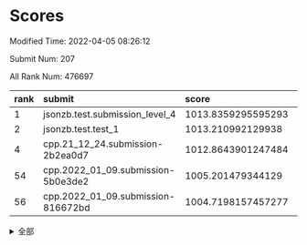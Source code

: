 # Scores

Modified Time: 2022-04-05 08:26:12

Submit Num: 207

All Rank Num: 476697

| rank |               submit               |       score        |       sigma        | pk_num |
| :--- | :--------------------------------- | :----------------- | :----------------- | :----- |
| 1    | jsonzb.test.submission_level_4     | 1013.8359295595293 | 0.8135825951355095 | 9215   |
| 2    | jsonzb.test.test_1                 | 1013.210992129938  | 0.8098383737869354 | 9207   |
| 4    | cpp.21_12_24.submission-2b2ea0d7   | 1012.8643901247484 | 0.777479750139747  | 9210   |
| 54   | cpp.2022_01_09.submission-5b0e3de2 | 1005.201479344129  | 0.7238241778470387 | 9211   |
| 56   | cpp.2022_01_09.submission-816672bd | 1004.7198157457277 | 0.7405612511037996 | 9210   |


<details>
<summary>全部</summary>

| rank |                 submit                 |       score        |       sigma        | pk_num |
| :--- | :------------------------------------- | :----------------- | :----------------- | :----- |
| 1    | jsonzb.test.submission_level_4         | 1013.8359295595293 | 0.8135825951355095 | 9215   |
| 2    | jsonzb.test.test_1                     | 1013.210992129938  | 0.8098383737869354 | 9207   |
| 3    | gobigger.level_3.submission_level_3_10 | 1012.8927518370774 | 0.7654797475437954 | 9215   |
| 4    | cpp.21_12_24.submission-2b2ea0d7       | 1012.8643901247484 | 0.777479750139747  | 9210   |
| 5    | gobigger.level_3.submission_level_3_1  | 1011.6248311584728 | 0.7591795169259881 | 9211   |
| 6    | gobigger.level_3.submission_level_3_26 | 1011.3072854030555 | 0.7768105013552418 | 9215   |
| 7    | gobigger.level_3.submission_level_3_4  | 1011.218808273702  | 0.7482681612305884 | 9210   |
| 8    | gobigger.level_3.submission_level_3_12 | 1011.1673438022355 | 0.805462421290311  | 9217   |
| 9    | gobigger.level_3.submission_level_3_49 | 1010.9209319228172 | 0.7588819938848721 | 9208   |
| 10   | gobigger.level_3.submission_level_3_13 | 1010.8986326793835 | 0.778400889087865  | 9212   |
| 11   | gobigger.level_3.submission_level_3_18 | 1010.8825871649113 | 0.7340938206017261 | 9213   |
| 12   | gobigger.level_3.submission_level_3_21 | 1010.8680301106546 | 0.7489549142878014 | 9209   |
| 13   | gobigger.level_3.submission_level_3_41 | 1010.846647089266  | 0.7813103647656856 | 9210   |
| 14   | gobigger.level_3.submission_level_3_8  | 1010.8222865212905 | 0.7612762027884454 | 9217   |
| 15   | gobigger.level_3.submission_level_3_11 | 1010.8127332362609 | 0.7675863280207403 | 9214   |
| 16   | gobigger.level_3.submission_level_3_15 | 1010.7337141292818 | 0.7850668143369494 | 9211   |
| 17   | gobigger.level_3.submission_level_3_47 | 1010.5886174239752 | 0.7547986719848091 | 9207   |
| 18   | gobigger.level_3.submission_level_3_25 | 1010.4643008118933 | 0.7417055787627453 | 9214   |
| 19   | gobigger.level_3.submission_level_3_22 | 1010.4619998927732 | 0.7848372714772737 | 9213   |
| 20   | gobigger.level_3.submission_level_3_17 | 1010.4596385702743 | 0.7593649830065117 | 9215   |
| 21   | gobigger.level_3.submission_level_3_19 | 1010.3780670909032 | 0.7493891267351801 | 9215   |
| 22   | gobigger.level_3.submission_level_3_31 | 1010.3646551615569 | 0.7481614965554436 | 9212   |
| 23   | gobigger.level_3.submission_level_3_37 | 1010.2617566420456 | 0.755452449998499  | 9217   |
| 24   | gobigger.level_3.submission_level_3_39 | 1010.1839896788912 | 0.7511744271678018 | 9212   |
| 25   | gobigger.level_3.submission_level_3_2  | 1010.1836052345227 | 0.7448014341837564 | 9210   |
| 26   | gobigger.level_3.submission_level_3_7  | 1010.1135973660388 | 0.7373333655292964 | 9211   |
| 27   | gobigger.level_3.submission_level_3_35 | 1010.1006392919966 | 0.7431643297152769 | 9210   |
| 28   | gobigger.level_3.submission_level_3_32 | 1010.0714908327852 | 0.7756282786398743 | 9213   |
| 29   | gobigger.level_3.submission_level_3_36 | 1009.9589096137306 | 0.7482043240342013 | 9210   |
| 30   | gobigger.level_3.submission_level_3_29 | 1009.946200797     | 0.7541508851619995 | 9211   |
| 31   | gobigger.level_3.submission_level_3_0  | 1009.9201854539617 | 0.7720403670740997 | 9211   |
| 32   | gobigger.level_3.submission_level_3_5  | 1009.9047683202128 | 0.7609400140367888 | 9204   |
| 33   | gobigger.level_3.submission_level_3_45 | 1009.849327734967  | 0.7409914028604209 | 9209   |
| 34   | gobigger.level_3.submission_level_3_44 | 1009.7471766365395 | 0.7683301677764722 | 9208   |
| 35   | gobigger.level_3.submission_level_3_23 | 1009.7014025183274 | 0.7568185780638158 | 9212   |
| 36   | gobigger.level_3.submission_level_3_16 | 1009.6384500419006 | 0.7707350899325173 | 9214   |
| 37   | gobigger.level_3.submission_level_3_43 | 1009.5984500627749 | 0.8072495894685878 | 9215   |
| 38   | gobigger.level_3.submission_level_3_3  | 1009.5800847913588 | 0.7389936398525668 | 9211   |
| 39   | gobigger.level_3.submission_level_3_42 | 1009.5752034715584 | 0.7471075139423998 | 9217   |
| 40   | gobigger.level_3.submission_level_3_40 | 1009.5660969251543 | 0.7336737716876849 | 9209   |
| 41   | gobigger.level_3.submission_level_3_38 | 1009.5415646753211 | 0.7297596967511288 | 9212   |
| 42   | gobigger.level_3.submission_level_3_20 | 1009.509585703262  | 0.7397968703635018 | 9214   |
| 43   | gobigger.level_3.submission_level_3_46 | 1009.4644858784119 | 0.7454305216948193 | 9212   |
| 44   | gobigger.level_3.submission_level_3_9  | 1009.3239446161681 | 0.7512366269338455 | 9208   |
| 45   | gobigger.level_3.submission_level_3_27 | 1009.161679548934  | 0.7505449989670242 | 9213   |
| 46   | gobigger.level_3.submission_level_3_14 | 1009.1374930831978 | 0.7539626673846674 | 9216   |
| 47   | gobigger.level_3.submission_level_3_48 | 1009.1372094371362 | 0.7475689302255681 | 9216   |
| 48   | gobigger.level_3.submission_level_3_24 | 1008.9862254150856 | 0.7523348435562783 | 9207   |
| 49   | gobigger.level_3.submission_level_3_33 | 1008.8124809773358 | 0.7366628646606435 | 9205   |
| 50   | gobigger.level_3.submission_level_3_34 | 1008.7132059761291 | 0.7290773966298959 | 9207   |
| 51   | gobigger.level_3.submission_level_3_6  | 1008.5316590824027 | 0.7476274817483194 | 9214   |
| 52   | gobigger.level_3.submission_level_3_28 | 1008.1385354829877 | 0.7255191750753943 | 9213   |
| 53   | gobigger.level_3.submission_level_3_30 | 1008.0891846732314 | 0.7360309826246354 | 9206   |
| 54   | cpp.2022_01_09.submission-5b0e3de2     | 1005.201479344129  | 0.7238241778470387 | 9211   |
| 55   | gobigger.level_1.submission_level_1_23 | 1004.7805362012665 | 0.7258783807501671 | 9216   |
| 56   | cpp.2022_01_09.submission-816672bd     | 1004.7198157457277 | 0.7405612511037996 | 9210   |
| 57   | gobigger.level_1.submission_level_1_31 | 1004.6856935498054 | 0.7148977545169343 | 9210   |
| 58   | gobigger.level_1.submission_level_1_29 | 1004.6344903444821 | 0.7216245681857749 | 9208   |
| 59   | gobigger.level_1.submission_level_1_3  | 1004.5279891888948 | 0.7304961075908512 | 9209   |
| 60   | gobigger.level_1.submission_level_1_34 | 1004.3992346740386 | 0.7074030737729049 | 9209   |
| 61   | gobigger.level_1.submission_level_1_32 | 1004.3559364290797 | 0.7288107087329202 | 9213   |
| 62   | gobigger.level_1.submission_level_1_16 | 1004.300300696442  | 0.7128130398446179 | 9209   |
| 63   | gobigger.level_1.submission_level_1_45 | 1004.291554756004  | 0.7095860969614891 | 9211   |
| 64   | gobigger.level_1.submission_level_1_37 | 1004.1964705549033 | 0.701123828291104  | 9205   |
| 65   | gobigger.level_1.submission_level_1_24 | 1004.1773201055092 | 0.7221745579054136 | 9213   |
| 66   | gobigger.level_1.submission_level_1_36 | 1004.0744987313299 | 0.7288969165909867 | 9209   |
| 67   | gobigger.level_1.submission_level_1_17 | 1003.6397537667674 | 0.7275756113346902 | 9212   |
| 68   | gobigger.level_1.submission_level_1_40 | 1003.5997837756554 | 0.7205596860851895 | 9212   |
| 69   | gobigger.level_1.submission_level_1_19 | 1003.5469191539505 | 0.7175402748005589 | 9215   |
| 70   | gobigger.level_1.submission_level_1_13 | 1003.4594317551276 | 0.7158742635850429 | 9209   |
| 71   | gobigger.level_1.submission_level_1_4  | 1003.4584031409352 | 0.7075008940159901 | 9209   |
| 72   | gobigger.level_1.submission_level_1_30 | 1003.3127061378327 | 0.7211899828329644 | 9215   |
| 73   | gobigger.level_1.submission_level_1_9  | 1003.2923215301292 | 0.7131933901910541 | 9210   |
| 74   | gobigger.level_1.submission_level_1_15 | 1003.2627261470766 | 0.7183115084629349 | 9209   |
| 75   | gobigger.level_1.submission_level_1_11 | 1003.2403273663746 | 0.7193118575091768 | 9211   |
| 76   | gobigger.level_1.submission_level_1_42 | 1003.227244131238  | 0.7148224640840982 | 9218   |
| 77   | gobigger.level_1.submission_level_1_41 | 1003.224676782867  | 0.719265332404319  | 9212   |
| 78   | gobigger.level_1.submission_level_1_28 | 1003.1845628739344 | 0.7125632058275556 | 9214   |
| 79   | gobigger.level_1.submission_level_1_5  | 1003.1481583110226 | 0.7235541652119476 | 9211   |
| 80   | gobigger.level_1.submission_level_1_2  | 1003.1475036191275 | 0.7213501552529897 | 9207   |
| 81   | gobigger.level_1.submission_level_1_26 | 1003.0324638794992 | 0.7109329027980255 | 9214   |
| 82   | gobigger.level_1.submission_level_1_12 | 1003.0186267832754 | 0.7158386543177324 | 9215   |
| 83   | gobigger.level_1.submission_level_1_21 | 1002.9942961771364 | 0.7196371178753921 | 9212   |
| 84   | gobigger.level_1.submission_level_1_7  | 1002.9332799410668 | 0.7175528393578765 | 9213   |
| 85   | gobigger.level_1.submission_level_1_6  | 1002.9266446511939 | 0.7268946617113919 | 9205   |
| 86   | gobigger.level_1.submission_level_1_39 | 1002.907701261494  | 0.714768496892547  | 9211   |
| 87   | gobigger.level_1.submission_level_1_1  | 1002.782609357561  | 0.7184188640262867 | 9217   |
| 88   | gobigger.level_1.submission_level_1_8  | 1002.775774691565  | 0.7179431550466239 | 9209   |
| 89   | gobigger.level_1.submission_level_1_22 | 1002.7607384002291 | 0.7022444994406931 | 9213   |
| 90   | gobigger.level_1.submission_level_1_38 | 1002.7455930828282 | 0.7135875567987995 | 9214   |
| 91   | gobigger.level_1.submission_level_1_48 | 1002.625518667935  | 0.7250663207365454 | 9211   |
| 92   | gobigger.level_1.submission_level_1_0  | 1002.5822750266175 | 0.71360762962482   | 9210   |
| 93   | gobigger.level_1.submission_level_1_46 | 1002.5161284870371 | 0.7066436420134816 | 9207   |
| 94   | gobigger.level_1.submission_level_1_20 | 1002.4660752816509 | 0.7193585155131204 | 9215   |
| 95   | gobigger.level_1.submission_level_1_47 | 1002.429030684013  | 0.7197459404998213 | 9212   |
| 96   | gobigger.level_1.submission_level_1_33 | 1002.4083225983072 | 0.7157660234000481 | 9212   |
| 97   | gobigger.level_1.submission_level_1_14 | 1002.3689116636119 | 0.7097581552447783 | 9209   |
| 98   | gobigger.level_1.submission_level_1_43 | 1002.3142660717753 | 0.713823883765307  | 9209   |
| 99   | gobigger.level_1.submission_level_1_18 | 1002.1451181289826 | 0.7341756155951634 | 9211   |
| 100  | gobigger.level_1.submission_level_1_44 | 1002.0630888890888 | 0.7197753037973763 | 9214   |
| 101  | gobigger.level_1.submission_level_1_25 | 1002.0473859711127 | 0.7155495986801234 | 9215   |
| 102  | gobigger.level_1.submission_level_1_10 | 1001.9629447415817 | 0.7117928555838018 | 9209   |
| 103  | gobigger.level_1.submission_level_1_49 | 1001.7155655279381 | 0.7091264580351908 | 9211   |
| 104  | gobigger.level_1.submission_level_1_35 | 1001.6926573501124 | 0.7097464512410073 | 9213   |
| 105  | gobigger.level_1.submission_level_1_27 | 1001.6634986514518 | 0.704113807464986  | 9209   |
| 106  | gobigger.random.submission_random_39   | 997.4759272791159  | 0.7035274373949125 | 9212   |
| 107  | gobigger.random.submission_random_37   | 997.4465894088107  | 0.7083309251436848 | 9214   |
| 108  | gobigger.random.submission_random_25   | 997.3011835773355  | 0.7149872923600352 | 9210   |
| 109  | gobigger.random.submission_random_27   | 997.2312377277381  | 0.7071653081859174 | 9212   |
| 110  | gobigger.random.submission_random_34   | 997.045128402662   | 0.7108863467554714 | 9207   |
| 111  | gobigger.random.submission_random_28   | 997.0043815040592  | 0.7017329204511151 | 9212   |
| 112  | gobigger.random.submission_random_44   | 996.8890703367949  | 0.7032860773741326 | 9214   |
| 113  | gobigger.random.submission_random_31   | 996.8474470963488  | 0.7125957076295968 | 9213   |
| 114  | gobigger.random.submission_random_11   | 996.8285263258873  | 0.7093319610306753 | 9217   |
| 115  | gobigger.random.submission_random_22   | 996.7999885357224  | 0.7064294587479224 | 9214   |
| 116  | gobigger.random.submission_random_13   | 996.7684890931198  | 0.7092084566735706 | 9209   |
| 117  | gobigger.random.submission_random_1    | 996.7277934713034  | 0.7053615480809119 | 9210   |
| 118  | gobigger.random.submission_random_35   | 996.6416747118088  | 0.7003242005972902 | 9215   |
| 119  | gobigger.random.submission_random_49   | 996.62872071824    | 0.7077874313746244 | 9206   |
| 120  | gobigger.random.submission_random_23   | 996.5880664379929  | 0.69765971975457   | 9214   |
| 121  | gobigger.random.submission_random_20   | 996.5529350818886  | 0.6959488834208564 | 9212   |
| 122  | gobigger.random.submission_random_21   | 996.5080464690875  | 0.6987233929908535 | 9214   |
| 123  | gobigger.random.submission_random_38   | 996.4527582292142  | 0.705989432545536  | 9216   |
| 124  | gobigger.random.submission_random_3    | 996.4309064243188  | 0.7042503630455619 | 9215   |
| 125  | gobigger.random.submission_random_10   | 996.3832699104607  | 0.7142973294583685 | 9215   |
| 126  | gobigger.random.submission_random_16   | 996.2875212143683  | 0.7207004688564946 | 9212   |
| 127  | gobigger.random.submission_random_26   | 996.2866474926636  | 0.7136491050507682 | 9218   |
| 128  | gobigger.random.submission_random_41   | 996.2048731937473  | 0.7083465619057645 | 9211   |
| 129  | gobigger.random.submission_random_42   | 996.0980839999937  | 0.7143473202137391 | 9210   |
| 130  | gobigger.random.submission_random_43   | 996.0976739040468  | 0.7027879041883062 | 9209   |
| 131  | gobigger.random.submission_random_32   | 996.0805590684074  | 0.7156817902627707 | 9210   |
| 132  | gobigger.random.submission_random_12   | 996.0435118735733  | 0.7081309320389768 | 9214   |
| 133  | gobigger.random.submission_random_46   | 996.0173154532785  | 0.722672518333093  | 9208   |
| 134  | gobigger.random.submission_random_5    | 996.0156507062223  | 0.7162896200315334 | 9209   |
| 135  | gobigger.random.submission_random_7    | 996.0121295794897  | 0.7223528735800978 | 9212   |
| 136  | gobigger.random.submission_random_4    | 995.9110102566653  | 0.7004901487372394 | 9211   |
| 137  | gobigger.random.submission_random_30   | 995.9026240941561  | 0.7064203718214975 | 9212   |
| 138  | gobigger.random.submission_random_9    | 995.789890578617   | 0.7032562888156123 | 9213   |
| 139  | gobigger.random.submission_random_18   | 995.7615323942098  | 0.7173040716657438 | 9212   |
| 140  | gobigger.random.submission_random_33   | 995.6478471007567  | 0.7126609851330625 | 9208   |
| 141  | gobigger.random.submission_random_0    | 995.5799774185726  | 0.6975942178152422 | 9210   |
| 142  | gobigger.random.submission_random_19   | 995.5442305953186  | 0.6982998545955069 | 9210   |
| 143  | gobigger.random.submission_random_8    | 995.5212020698318  | 0.7187508211598036 | 9212   |
| 144  | gobigger.random.submission_random_36   | 995.4366498997936  | 0.7215650089257967 | 9210   |
| 145  | gobigger.random.submission_random_6    | 995.4075661581729  | 0.699967930631098  | 9204   |
| 146  | gobigger.random.submission_random_14   | 995.3178240859683  | 0.703348743027555  | 9204   |
| 147  | gobigger.random.submission_random_24   | 995.2877592229705  | 0.7213280977845687 | 9215   |
| 148  | gobigger.random.submission_random_17   | 995.2271438113822  | 0.7220509322578625 | 9213   |
| 149  | gobigger.random.submission_random_40   | 995.1338887313367  | 0.7236260885009528 | 9213   |
| 150  | gobigger.random.submission_random_15   | 995.132169164214   | 0.707177183132833  | 9216   |
| 151  | gobigger.random.submission_random_29   | 994.843004349986   | 0.712914527057299  | 9212   |
| 152  | gobigger.random.submission_random_45   | 994.7359302069258  | 0.72257544768233   | 9214   |
| 153  | gobigger.random.submission_random_47   | 994.6567795463519  | 0.7208657275645981 | 9215   |
| 154  | gobigger.random.submission_random_48   | 994.4864412465178  | 0.7071920658155355 | 9209   |
| 155  | gobigger.level_2.submission_level_2_6  | 994.3509351060201  | 0.723664192513294  | 9215   |
| 156  | gobigger.level_2.submission_level_2_0  | 994.191258841157   | 0.722311304754757  | 9217   |
| 157  | gobigger.random.submission_random_2    | 994.0523441053048  | 0.725903095628989  | 9213   |
| 158  | gobigger.level_2.submission_level_2_12 | 993.8273238970806  | 0.7299419710417937 | 9209   |
| 159  | gobigger.level_2.submission_level_2_20 | 993.7692411676043  | 0.7360956181873599 | 9206   |
| 160  | gobigger.level_2.submission_level_2_39 | 993.7303643765541  | 0.7440881855410659 | 9214   |
| 161  | gobigger.level_2.submission_level_2_22 | 993.4745777948452  | 0.716507457903402  | 9217   |
| 162  | gobigger.level_2.submission_level_2_2  | 993.459276368933   | 0.7349236275870294 | 9216   |
| 163  | gobigger.level_2.submission_level_2_15 | 993.1715078325713  | 0.7248715966827944 | 9214   |
| 164  | gobigger.level_2.submission_level_2_42 | 993.0968495869988  | 0.7230568584473221 | 9215   |
| 165  | gobigger.level_2.submission_level_2_43 | 993.0957053014018  | 0.731675319735545  | 9212   |
| 166  | gobigger.level_2.submission_level_2_26 | 993.0078783857923  | 0.730331718026997  | 9211   |
| 167  | gobigger.level_2.submission_level_2_3  | 992.9941275058434  | 0.7403385597550899 | 9215   |
| 168  | gobigger.level_2.submission_level_2_34 | 992.9027390897247  | 0.735465088698657  | 9213   |
| 169  | gobigger.level_2.submission_level_2_46 | 992.8990431475079  | 0.7273360013076412 | 9207   |
| 170  | gobigger.level_2.submission_level_2_23 | 992.7681204922751  | 0.7530892713992952 | 9209   |
| 171  | gobigger.level_2.submission_level_2_29 | 992.6438634497491  | 0.7317816839708589 | 9212   |
| 172  | gobigger.level_2.submission_level_2_14 | 992.5074540288542  | 0.7360269815966213 | 9213   |
| 173  | gobigger.level_2.submission_level_2_13 | 992.4785654594713  | 0.734174190854451  | 9215   |
| 174  | gobigger.level_2.submission_level_2_11 | 992.3808219448699  | 0.7478794688624666 | 9213   |
| 175  | gobigger.level_2.submission_level_2_28 | 992.3620405263053  | 0.7307129599539209 | 9208   |
| 176  | gobigger.level_2.submission_level_2_33 | 992.1232845781119  | 0.7585053908601415 | 9214   |
| 177  | gobigger.level_2.submission_level_2_18 | 992.0898776692012  | 0.7402237870005801 | 9214   |
| 178  | gobigger.level_2.submission_level_2_35 | 992.0688032934378  | 0.7532623015651932 | 9215   |
| 179  | gobigger.level_2.submission_level_2_40 | 992.0650927826538  | 0.7518943646834073 | 9212   |
| 180  | gobigger.level_2.submission_level_2_37 | 992.0534820457607  | 0.7268706341344493 | 9210   |
| 181  | gobigger.level_2.submission_level_2_30 | 992.0306319475293  | 0.7518531922647563 | 9208   |
| 182  | gobigger.level_2.submission_level_2_17 | 992.0275385117297  | 0.7507179608320634 | 9204   |
| 183  | gobigger.level_2.submission_level_2_27 | 992.0015647110058  | 0.7278185087910422 | 9216   |
| 184  | gobigger.level_2.submission_level_2_44 | 991.9522749682639  | 0.7524808557006097 | 9209   |
| 185  | gobigger.level_2.submission_level_2_31 | 991.9368168573062  | 0.7456499149487055 | 9210   |
| 186  | gobigger.level_2.submission_level_2_10 | 991.9058549857687  | 0.7481548914729874 | 9214   |
| 187  | gobigger.level_2.submission_level_2_48 | 991.8182300972246  | 0.736198878519626  | 9211   |
| 188  | gobigger.level_2.submission_level_2_38 | 991.812011031313   | 0.7401520499128041 | 9207   |
| 189  | gobigger.level_2.submission_level_2_49 | 991.7735224217016  | 0.7468537969553849 | 9206   |
| 190  | gobigger.level_2.submission_level_2_9  | 991.749496269695   | 0.7569872404252757 | 9209   |
| 191  | gobigger.level_2.submission_level_2_7  | 991.7332452321658  | 0.7267161364753721 | 9210   |
| 192  | gobigger.level_2.submission_level_2_16 | 991.684543812363   | 0.7377538981871499 | 9213   |
| 193  | gobigger.level_2.submission_level_2_41 | 991.5344484292885  | 0.7378121445404329 | 9211   |
| 194  | gobigger.level_2.submission_level_2_1  | 991.455036652515   | 0.7639395316093491 | 9211   |
| 195  | gobigger.level_2.submission_level_2_21 | 991.4052721203423  | 0.731801949738112  | 9214   |
| 196  | gobigger.level_2.submission_level_2_47 | 991.3856558646756  | 0.7575471546852166 | 9208   |
| 197  | gobigger.level_2.submission_level_2_24 | 991.2969526725143  | 0.7529853104681404 | 9205   |
| 198  | gobigger.level_2.submission_level_2_4  | 991.1503469433667  | 0.75657114900213   | 9207   |
| 199  | gobigger.level_2.submission_level_2_19 | 991.0425142906017  | 0.7538569960253819 | 9211   |
| 200  | gobigger.level_2.submission_level_2_25 | 991.0423247071901  | 0.7419053581490196 | 9219   |
| 201  | gobigger.level_2.submission_level_2_5  | 990.990527365632   | 0.7567145412316277 | 9216   |
| 202  | gobigger.level_2.submission_level_2_8  | 990.9708778542353  | 0.7638198369532765 | 9210   |
| 203  | gobigger.level_2.submission_level_2_45 | 990.7704870331607  | 0.758207705229023  | 9214   |
| 204  | gobigger.level_2.submission_level_2_32 | 990.7262400361915  | 0.7429915852719248 | 9211   |
| 205  | gobigger.level_2.submission_level_2_36 | 990.4169290331985  | 0.7682792985344714 | 9204   |
| 206  | gobigger.none.submission_none_1        | 976.98542911885    | 1.384657731620176  | 9214   |
| 207  | gobigger.none.submission_none_0        | 975.9648273415213  | 1.4920311103855113 | 9209   |

</details>